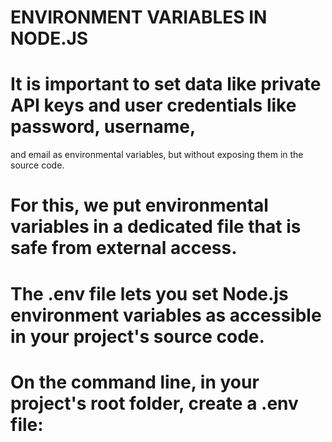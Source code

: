 # ENVIRONMENT VARIABLES IN NODE.JS
# It is important to set data like private API keys and user credentials like password, username,
 and email as environmental variables, but without exposing them in the source code.
# For this, we put environmental variables in a dedicated file that is safe from external access. 
# The .env file lets you set Node.js environment variables as accessible in your project's source code. 
# On the command line, in your project's root folder, create a .env file:

